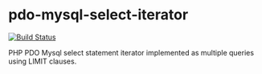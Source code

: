 # pdo-mysql-select-iterator
[![Build Status](https://travis-ci.org/Antevenio/pdo-mysql-select-iterator.svg?branch=master)](https://travis-ci.org/Antevenio/pdo-mysql-select-iterator)

PHP PDO Mysql select statement iterator implemented as multiple queries using LIMIT clauses.
